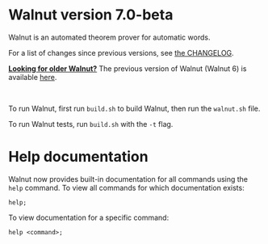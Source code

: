 # Walnut version 7.0-beta
Walnut is an automated theorem prover for automatic words.

For a list of changes since previous versions, see [the CHANGELOG](CHANGELOG.md).

<ins>**Looking for older Walnut?**</ins> The previous version of Walnut (Walnut 6) is available [here](https://github.com/firetto/Walnut/). 

<br>

To run Walnut, first run `build.sh` to build Walnut, then run the `walnut.sh` file.

To run Walnut tests, run `build.sh` with the `-t` flag.


# Help documentation

Walnut now provides built-in documentation for all commands using the `help` command. To view all commands for which documentation exists:
```
help;
```

To view documentation for a specific command:
```
help <command>;
```
